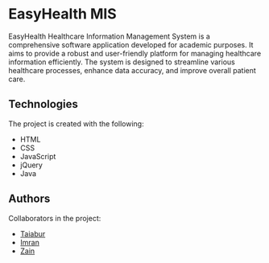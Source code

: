 # EasyHealth MIS
EasyHealth Healthcare Information Management System is a comprehensive software application developed for academic purposes. It aims to provide a robust and user-friendly platform for managing healthcare information efficiently. The system is designed to streamline various healthcare processes, enhance data accuracy, and improve overall patient care.


## Technologies
The project is created with the following: 
* HTML
* CSS
* JavaScript
* jQuery
* Java 

## Authors
Collaborators in the project: 
* [Taiabur](https://github.com/taiaburbd)
* [Imran]()
* [Zain](https://github.com/ZainAmin)

